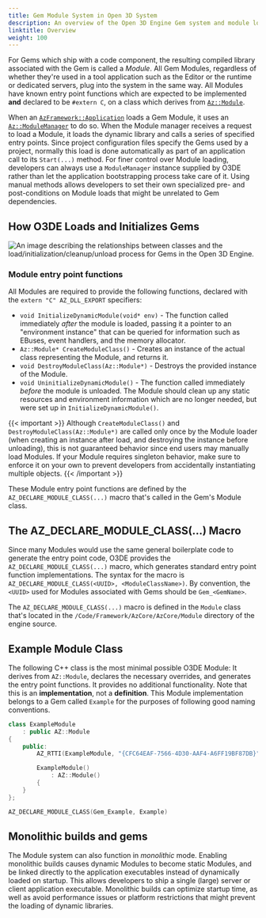 ```yaml
---
title: Gem Module System in Open 3D System
description: An overview of the Open 3D Engine Gem system and module loader.
linktitle: Overview
weight: 100
---
```


For Gems which ship with a code component, the resulting compiled library associated with the Gem is called a *Module*. All Gem Modules, regardless of whether they're used in a tool application such as the Editor or the runtime or dedicated servers, plug into the system in the same way. All Modules have known entry point functions which are expected to be implemented **and** declared to be `#extern C`, on a class which derives from [`Az::Module`](/docs/api/frameworks/azcore/class_a_z_1_1_module.html).

When an [`AzFramework::Application`](/docs/api/frameworks/azframework/class_az_framework_1_1_application.html) loads a Gem Module, it uses an [`Az::ModuleManager`](/docs/api/frameworks/azcore/class_a_z_1_1_module_manager.html) to do so. When the Module manager receives a request to load a Module, it loads the dynamic library and calls a series of specified entry points. Since project configuration files specify the Gems used by a project, normally this load is done automatically as part of an application call to its `Start(...)` method. For finer control over Module loading, developers can always use a `ModuleManager` instance supplied by O3DE rather than let the application bootstrapping process take care of it. Using manual methods allows developers to set their own specialized pre- and post-conditions on Module loads that might be unrelated to Gem dependencies.

## How O3DE Loads and Initializes Gems

![An image describing the relationships between classes and the load/initialization/cleanup/unload process for Gems in the Open 3D Engine.](/images/user-guide/programming/gems/gem-load-flow.svg)

### Module entry point functions

All Modules are required to provide the following functions, declared with the `extern "C" AZ_DLL_EXPORT` specifiers:

* `void InitializeDynamicModule(void* env)` - The function called immediately _after_ the module is loaded, passing it a pointer to an "environment instance" that can be queried for information such as EBuses, event handlers, and the memory allocator.
* `Az::Module* CreateModuleClass()` - Creates an instance of the actual class representing the Module, and returns it.
* `void DestroyModuleClass(Az::Module*)` - Destroys the provided instance of the Module.
* `void UninitializeDynamicModule()` - The function called immediately _before_ the module is unloaded. The Module should clean up any static resources and environment information which are no longer needed, but were set up in `InitializeDynamicModule()`.

{{< important >}}
Although `CreateModuleClass()` and `DestroyModuleClass(Az::Module*)` are called only once by the Module loader (when creating an instance after load, and destroying the instance before unloading), this is not guaranteed behavior since end users may manually load Modules. If your Module requires singleton behavior, make sure to enforce it on your own to prevent developers from accidentally instantiating multiple objects.
{{< /important >}}

These Module entry point functions are defined by the `AZ_DECLARE_MODULE_CLASS(...)` macro that's called in the Gem's Module class.

## The AZ_DECLARE_MODULE_CLASS(...) Macro

Since many Modules would use the same general boilerplate code to generate the entry point code, O3DE provides the `AZ_DECLARE_MODULE_CLASS(...)` macro, which generates standard entry point function implementations. The syntax for the macro is `AZ_DECLARE_MODULE_CLASS(<UUID>, <ModuleClassName>)`. By convention, the `<UUID>` used for Modules associated with Gems should be `Gem_<GemName>`.

The `AZ_DECLARE_MODULE_CLASS(...)` macro is defined in the `Module` class that's located in the `/Code/Framework/AzCore/AzCore/Module` directory of the engine source.

## Example Module Class

The following C++ class is the most minimal possible O3DE Module: It derives from `AZ::Module`, declares the necessary overrides, and generates the entry point functions. It provides no additional functionality. Note that this is an **implementation**, not a **definition**. This Module implementation belongs to a Gem called `Example` for the purposes of following good naming conventions.

```cpp
class ExampleModule
    : public AZ::Module
{
    public:
    	AZ_RTTI(ExampleModule, "{CFC64EAF-7566-4D30-AAF4-A6FF19BF87DB}", AZ::Module);

        ExampleModule()
            : AZ::Module()
        {
	}
};

AZ_DECLARE_MODULE_CLASS(Gem_Example, Example)
```

## Monolithic builds and gems

The Module system can also function in *monolithic* mode. Enabling monolithic builds causes dynamic Modules to become static Modules, and be linked directly to the application executables instead of dynamically loaded on startup. This allows developers to ship a single (large) server or client application executable. Monolithic builds can optimize startup time, as well as avoid performance issues or platform restrictions that might prevent the loading of dynamic libraries.
